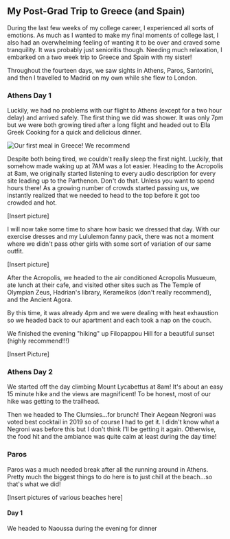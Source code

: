 ## My Post-Grad Trip to Greece (and Spain)

During the last few weeks of my college career, I experienced all sorts of emotions. As much as I wanted to make my final moments of college last, I also had an overwhelming feeling of wanting it to be over and craved some tranquility. It was probably just senioritis though. Needing much relaxation, I embarked on a two week trip to Greece and Spain with my sister! 

Throughout the fourteen days, we saw sights in Athens, Paros, Santorini, and then I travelled to Madrid on my own while she flew to London. 

### Athens Day 1

Luckily, we had no problems with our flight to Athens (except for a two hour delay) and arrived safely. The first thing we did was shower. It was only 7pm but we were both growing tired after a long flight and headed out to Ella Greek Cooking for a quick and delicious dinner. 

![Our first meal in Greece! We recommend](/Users/audreyma/Desktop/Personal/audreyma50.github.io/images/2022-07-08-My-Post-Grad-Trip/ella_greek_cooking.png)

Despite both being tired, we couldn't really sleep the first night. Luckily, that somehow made waking up at 7AM was a lot easier. Heading to the Acropolis at 8am, we originally started listening to every audio description for every site leading up to the Parthenon. Don't do that. Unless you want to spend hours there! As a growing number of crowds started passing us, we instantly realized that we needed to head to the top before it got too crowded and hot. 

[Insert picture]

I will now take some time to share how basic we dressed that day. With our exercise dresses and my Lululemon fanny pack, there was not a moment where we didn't pass other girls with some sort of variation of our same outfit. 

[Insert picture]

After the Acropolis, we headed to the air conditioned Acropolis Musueum, ate lunch at their cafe, and visited other sites such as The Temple of Olympian Zeus, Hadrian's library, Kerameikos (don't really recommend), and the Ancient Agora. 

By this time, it was already 4pm and we were dealing with heat exhaustion so we headed back to our apartment and each took a nap on the couch. 

We finished the evening "hiking" up Filopappou Hill for a beautiful sunset (highly recommend!!!)

[Insert Picture]

### Athens Day 2
We started off the day climbing Mount Lycabettus at 8am! It's about an easy 15 minute hike and the views are magnificent! To be honest, most of our hike was getting to the trailhead. 

Then we headed to The Clumsies...for brunch! Their Aegean Negroni was voted best cocktail in 2019 so of course I had to get it. I didn't know what a Negroni was before this but I don't think I'll be getting it again. Otherwise, the food hit and the ambiance was quite calm at least during the day time! 

### Paros
Paros was a much needed break after all the running around in Athens. Pretty much the biggest things to do here is to just chill at the beach...so that's what we did! 

[Insert pictures of various beaches here]

#### Day 1
We headed to Naoussa during the evening for dinner
